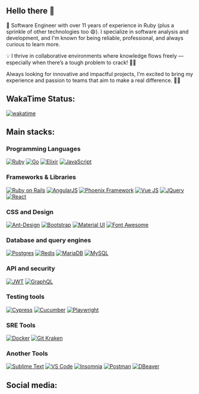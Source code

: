 ## Hello there 👋

🚀 Software Engineer with over 11 years of experience in Ruby (plus a sprinkle of other technologies too 😄). I specialize in software analysis and development, and I'm known for being reliable, professional, and always curious to learn more.

💡 I thrive in collaborative environments where knowledge flows freely — especially when there’s a tough problem to crack! 🧠✨

Always looking for innovative and impactful projects, I'm excited to bring my experience and passion to teams that aim to make a real difference. 💼🔥

## WakaTime Status: 
[![wakatime](https://wakatime.com/badge/user/1a361110-b533-4763-bdba-d1a040d42c4f.svg)](https://wakatime.com/@1a361110-b533-4763-bdba-d1a040d42c4f)

## Main stacks:

### Programming Languages
[![Ruby](https://img.shields.io/badge/Ruby-CC342D?style=for-the-badge&logo=ruby&logoColor=white)]()
[![Go](https://img.shields.io/badge/Go-00ADD8?style=for-the-badge&logo=go&logoColor=white)]()
[![Elixir](https://img.shields.io/badge/Elixir-4B275F?style=for-the-badge&logo=elixir&logoColor=white)]()
[![JavaScript](https://img.shields.io/badge/JavaScript-323330?style=for-the-badge&logo=javascript&logoColor=F7DF1E)]()

### Frameworks & Libraries
[![Ruby on Rails](https://img.shields.io/badge/Ruby_on_Rails-CC0000?style=for-the-badge&logo=ruby-on-rails&logoColor=white)]()
[![AngularJS](https://img.shields.io/badge/AngularJS-E23237?style=for-the-badge&logo=angularjs&logoColor=white)]()
[![Phoenix Framework](https://img.shields.io/badge/Phoenix%20Framework-FD4F00?style=for-the-badge&logo=phoenixframework&logoColor=fff)]()
[![Vue JS](https://img.shields.io/badge/Vue%20js-35495E?style=for-the-badge&logo=vuedotjs&logoColor=4FC08D)]()
[![JQuery](https://img.shields.io/badge/jQuery-0769AD?style=for-the-badge&logo=jquery&logoColor=white)]()
[![React](https://img.shields.io/badge/React-20232A?style=for-the-badge&logo=react&logoColor=61DAFB)]()

### CSS and Design
[![Ant-Design](https://img.shields.io/badge/Ant%20Design-1890FF?style=for-the-badge&logo=antdesign&logoColor=white)]()
[![Bootstrap](https://img.shields.io/badge/Bootstrap-563D7C?style=for-the-badge&logo=bootstrap&logoColor=white)]()
[![Material UI](https://img.shields.io/badge/Material%20UI-007FFF?style=for-the-badge&logo=mui&logoColor=white)]()
[![Font Awesome](https://img.shields.io/badge/Font_Awesome-339AF0?style=for-the-badge&logo=fontawesome&logoColor=white)]()

### Database and query engines
[![Postgres](https://img.shields.io/badge/PostgreSQL-316192?style=for-the-badge&logo=postgresql&logoColor=white)]()
[![Redis](https://img.shields.io/badge/redis-%23DD0031.svg?&style=for-the-badge&logo=redis&logoColor=white)]()
[![MariaDB](https://img.shields.io/badge/MariaDB-003545?style=for-the-badge&logo=mariadb&logoColor=white)]()
[![MySQL](https://img.shields.io/badge/MySQL-005C84?style=for-the-badge&logo=mysql&logoColor=white)]()

### API and security
[![JWT](https://img.shields.io/badge/JWT-000000?style=for-the-badge&logo=JSON%20web%20tokens&logoColor=white)]()
[![GraphQL](https://img.shields.io/badge/GraphQl-E10098?style=for-the-badge&logo=graphql&logoColor=white)]()

### Testing tools
[![Cypress](https://img.shields.io/badge/Cypress-17202C?style=for-the-badge&logo=cypress&logoColor=white)]()
[![Cucumber](https://img.shields.io/badge/Cucumber-43B02A?style=for-the-badge&logo=cucumber&logoColor=white)]()
[![Playwright](https://img.shields.io/badge/Playwright-45ba4b?style=for-the-badge&logo=Playwright&logoColor=white)]()

### SRE Tools
[![Docker](https://img.shields.io/badge/Docker-2CA5E0?style=for-the-badge&logo=docker&logoColor=white)]()
[![Git Kraken](https://img.shields.io/badge/GitKraken-179287?style=for-the-badge&logo=GitKraken&logoColor=white)]()

### Another Tools
[![Sublime Text](https://img.shields.io/badge/sublime_text-%23575757.svg?&style=for-the-badge&logo=sublime-text&logoColor=important)]()
[![VS Code](https://img.shields.io/badge/VSCode-0078D4?style=for-the-badge&logo=visual%20studio%20code&logoColor=white)]()
[![Insomnia](https://img.shields.io/badge/Insomnia-5849be?style=for-the-badge&logo=Insomnia&logoColor=white)]()
[![Postman](https://img.shields.io/badge/Postman-FF6C37?style=for-the-badge&logo=Postman&logoColor=white)]()
[![DBeaver](https://img.shields.io/badge/dbeaver-382923?style=for-the-badge&logo=dbeaver&logoColor=white)]()

## Social media:
